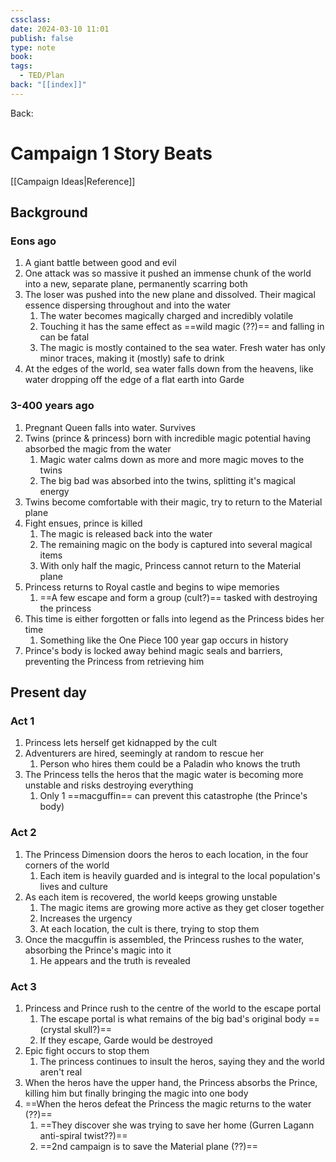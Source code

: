 ```yaml
---
cssclass: 
date: 2024-03-10 11:01
publish: false
type: note
book: 
tags:
  - TED/Plan
back: "[[index]]"
---
```

Back: 
# Campaign 1 Story Beats
[[Campaign Ideas|Reference]]

## Background
### Eons ago
1. A giant battle between good and evil
2. One attack was so massive it pushed an immense chunk of the world into a new, separate plane, permanently scarring both
3. The loser was pushed into the new plane and dissolved. Their magical essence dispersing throughout and into the water
	1. The water becomes magically charged and incredibly volatile
	2. Touching it has the same effect as ==wild magic (??)== and falling in can be fatal
	3. The magic is mostly contained to the sea water. Fresh water has only minor traces, making it (mostly) safe to drink
4. At the edges of the world, sea water falls down from the heavens, like water dropping off the edge of a flat earth into Garde
### 3-400 years ago
1. Pregnant Queen falls into water. Survives
2. Twins (prince & princess) born with incredible magic potential having absorbed the magic from the water
	1. Magic water calms down as more and more magic moves to the twins
	2. The big bad was absorbed into the twins, splitting it's magical energy
3. Twins become comfortable with their magic, try to return to the Material plane
4. Fight ensues, prince is killed
	1. The magic is released back into the water
	2. The remaining magic on the body is captured into several magical items
	3. With only half the magic, Princess cannot return to the Material plane
5. Princess returns to Royal castle and begins to wipe memories
	1. ==A few escape and form a group (cult?)== tasked with destroying the princess
6. This time is either forgotten or falls into legend as the Princess bides her time
	1. Something like the One Piece 100 year gap occurs in history
7. Prince's body is locked away behind magic seals and barriers, preventing the Princess from retrieving him

## Present day
### Act 1
1. Princess lets herself get kidnapped by the cult
2.  Adventurers are hired, seemingly at random to rescue her
	1. Person who hires them could be a Paladin who knows the truth
3. The Princess tells the heros that the magic water is becoming more unstable and risks destroying everything
	1. Only 1 ==macguffin== can prevent this catastrophe (the Prince's body)
### Act 2
1. The Princess Dimension doors the heros to each location, in the four corners of the world
	1. Each item is heavily guarded and is integral to the local population's lives and culture
2. As each item is recovered, the world keeps growing unstable
	1. The magic items are growing more active as they get closer together
	2. Increases the urgency
	3. At each location, the cult is there, trying to stop them
3. Once the macguffin is assembled, the Princess rushes to the water, absorbing the Prince's magic into it
	1. He appears and the truth is revealed
### Act 3
1. Princess and Prince rush to the centre of the world to the escape portal
	1. The escape portal is what remains of the big bad's original body ==(crystal skull?)==
	2. If they escape, Garde would be destroyed
2. Epic fight occurs to stop them
	1. The princess continues to insult the heros, saying they and the world aren't real
3. When the heros have the upper hand, the Princess absorbs the Prince, killing him but finally bringing the magic into one body
4. ==When the heros defeat the Princess the magic returns to the water (??)==
	1. ==They discover she was trying to save her home (Gurren Lagann anti-spiral twist??)==
	2. ==2nd campaign is to save the Material plane (??)==


